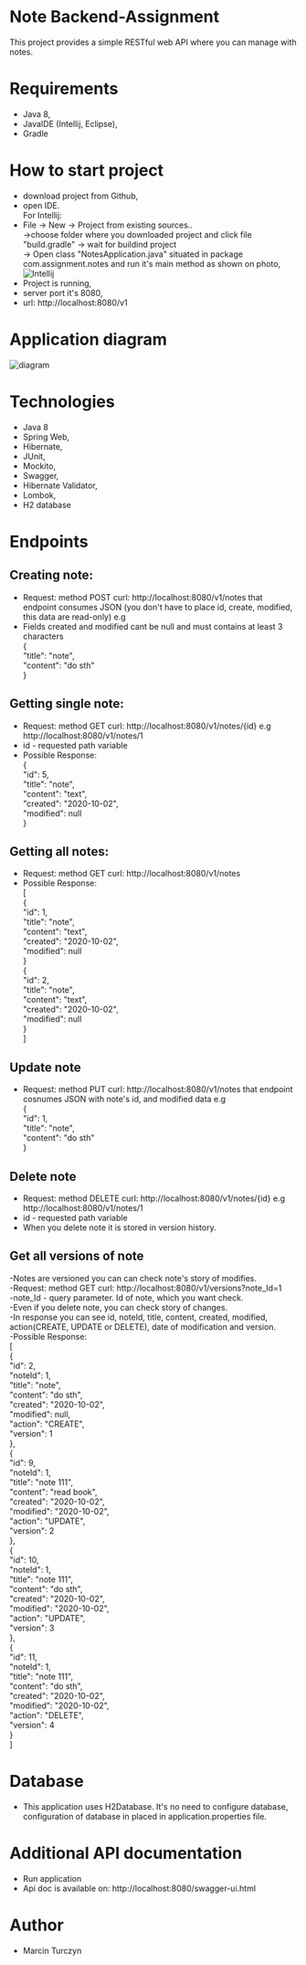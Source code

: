 # Note Backend-Assignment
This project provides a simple RESTful web API where you can manage with notes.
# Requirements
- Java 8,
- JavaIDE (Intellij, Eclipse),
- Gradle
# How to start project
- download project from Github,
- open IDE. <br />
 For Intellij:
- File -> New -> Project from existing sources..  <br />->choose folder where you downloaded project and click file "build.gradle"
  -> wait for buildind project  <br />-> Open class "NotesApplication.java" situated in package com.assignment.notes and run it's main method as shown on photo,
  ![Intellij](https://snipboard.io/3BIsRY.jpg)
 - Project is running,
 - server port it's 8080,
 - url: http://localhost:8080/v1
 
# Application diagram
 ![diagram](https://snipboard.io/jFVdqn.jpg)
# Technologies
- Java 8
- Spring Web,
- Hibernate,
- JUnit,
- Mockito,
- Swagger,
- Hibernate Validator,
- Lombok,
- H2 database

# Endpoints
## Creating note:
- Request: method POST curl: http://localhost:8080/v1/notes that endpoint consumes JSON (you don't have to place id, create, modified, this data are read-only) e.g<br />
- Fields created and modified cant be null and must contains at least 3 characters<br />
{	<br />
	"title": "note",<br />
	"content": "do sth"<br />
}<br />

## Getting single note:
- Request: method GET curl: http://localhost:8080/v1/notes/{id} e.g http://localhost:8080/v1/notes/1<br />
- id - requested path variable<br />
- Possible Response:<br />
{<br />
    "id": 5,<br />
    "title": "note",<br />
    "content": "text",<br />
    "created": "2020-10-02",<br />
    "modified": null<br />
}<br />


## Getting all notes:
- Request: method GET curl: http://localhost:8080/v1/notes<br />
- Possible Response:<br />
[<br />
{<br />
    "id": 1,<br />
    "title": "note",<br />
    "content": "text",<br />
    "created": "2020-10-02",<br />
    "modified": null<br />
}<br />
{<br />
    "id": 2,<br />
    "title": "note",<br />
    "content": "text",<br />
    "created": "2020-10-02",<br />
    "modified": null<br />
}<br />]<br />

## Update note
- Request: method PUT curl: http://localhost:8080/v1/notes that endpoint cosnumes JSON with note's id, and modified data e.g<br />
{	<br />
	"id": 1,<br />
	"title": "note",<br />
	"content": "do sth"<br />
}<br />

## Delete note
- Request: method DELETE curl: http://localhost:8080/v1/notes/{id} e.g http://localhost:8080/v1/notes/1<br />
- id - requested path variable<br />
- When you delete note it is stored in version history.<br />


## Get all versions of note
-Notes are versioned you can can check note's story of modifies.<br />
-Request: method GET curl: http://localhost:8080/v1/versions?note_Id=1<br />
-note_Id - query parameter. Id of note, which you want check.<br />
-Even if you delete note, you can check story of changes.<br />
-In response you can see id, noteId, title, content, created, modified, action(CREATE, UPDATE or DELETE), date of modification and version.<br />
-Possible Response:<br />
[<br />
    {<br />
        "id": 2,<br />
        "noteId": 1,<br />
        "title": "note",<br />
        "content": "do sth",<br />
        "created": "2020-10-02",<br />
        "modified": null,<br />
        "action": "CREATE",<br />
        "version": 1<br />
    },<br />
    {<br />
        "id": 9,<br />
        "noteId": 1,<br />
        "title": "note 111",<br />
        "content": "read book",<br />
        "created": "2020-10-02",<br />
        "modified": "2020-10-02",<br />
        "action": "UPDATE",<br />
        "version": 2<br />
    },<br />
    {<br />
        "id": 10,<br />
        "noteId": 1,<br />
        "title": "note 111",<br />
        "content": "do sth",<br />
        "created": "2020-10-02",<br />
        "modified": "2020-10-02",<br />
        "action": "UPDATE",<br />
        "version": 3<br />
    },<br />
    {<br />
        "id": 11,<br />
        "noteId": 1,<br />
        "title": "note 111",<br />
        "content": "do sth",<br />
        "created": "2020-10-02",<br />
        "modified": "2020-10-02",<br />
        "action": "DELETE",<br />
        "version": 4<br />
    }<br />
]<br />

# Database
- This application uses H2Database. It's no need to configure database, configuration of database in placed in application.properties file.<br />

# Additional API documentation
- Run application
- Api doc is available on: http://localhost:8080/swagger-ui.html
# Author
- Marcin Turczyn
  

